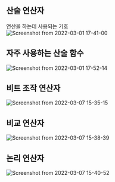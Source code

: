 ## 산술 연산자

연산을 하는데 사용되는 기호  
![Screenshot from 2022-03-01 17-41-00](https://user-images.githubusercontent.com/75714519/156134725-d0d8cfd7-83a8-4fa2-a3ba-8bdb67a8bc0d.png)

자주 사용하는 산술 함수  
----
![Screenshot from 2022-03-01 17-52-14](https://user-images.githubusercontent.com/75714519/156136640-cd98e0a3-095a-49ef-9637-aca95313ba65.png)

비트 조작 연산자
-----
 ![Screenshot from 2022-03-07 15-35-15](https://user-images.githubusercontent.com/75714519/156980366-50f499df-28d3-42d5-aec3-ba6d1a2a962d.png)


비교 연산자
------
![Screenshot from 2022-03-07 15-38-39](https://user-images.githubusercontent.com/75714519/156980710-63212df6-a60b-41b5-a364-e1ace61dac3d.png)

논리 연산자
-----
![Screenshot from 2022-03-07 15-40-52](https://user-images.githubusercontent.com/75714519/156981058-55f2f66f-d157-4758-95bc-6a4910f810d2.png)


